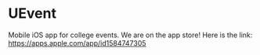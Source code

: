 # UEvent
Mobile iOS app for college events.
We are on the app store! Here is the link: https://apps.apple.com/app/id1584747305
